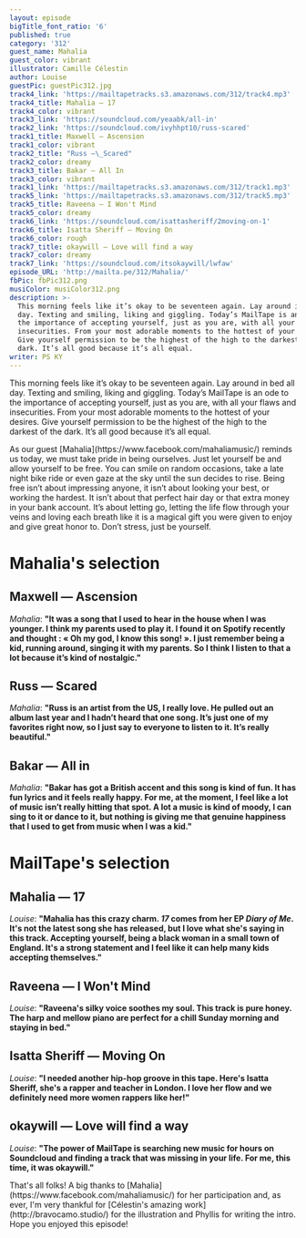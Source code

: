 ```yaml
---
layout: episode
bigTitle_font_ratio: '6'
published: true
category: '312'
guest_name: Mahalia
guest_color: vibrant
illustrator: Camille Célestin
author: Louise
guestPic: guestPic312.jpg
track4_link: 'https://mailtapetracks.s3.amazonaws.com/312/track4.mp3'
track4_title: Mahalia — 17
track4_color: vibrant
track3_link: 'https://soundcloud.com/yeaabk/all-in'
track2_link: 'https://soundcloud.com/ivyhhpt10/russ-scared'
track1_title: Maxwell — Ascension
track1_color: vibrant
track2_title: "Russ —\_Scared"
track2_color: dreamy
track3_title: Bakar — All In
track3_color: vibrant
track1_link: 'https://mailtapetracks.s3.amazonaws.com/312/track1.mp3'
track5_link: 'https://mailtapetracks.s3.amazonaws.com/312/track5.mp3'
track5_title: Raveena — I Won't Mind
track5_color: dreamy
track6_link: 'https://soundcloud.com/isattasheriff/2moving-on-1'
track6_title: Isatta Sheriff — Moving On
track6_color: rough
track7_title: okaywill — Love will find a way
track7_color: dreamy
track7_link: 'https://soundcloud.com/itsokaywill/lwfaw'
episode_URL: 'http://mailta.pe/312/Mahalia/'
fbPic: fbPic312.png
musiColor: musiColor312.png
description: >-
  This morning feels like it’s okay to be seventeen again. Lay around in bed all
  day. Texting and smiling, liking and giggling. Today’s MailTape is an odd to
  the importance of accepting yourself, just as you are, with all your flaws and
  insecurities. From your most adorable moments to the hottest of your desires.
  Give yourself permission to be the highest of the high to the darkest of the
  dark. It’s all good because it’s all equal.
writer: PS KY
---
```

<p id="introduction">This morning feels like it’s okay to be seventeen again. Lay around in bed all day. Texting and smiling, liking and giggling. Today’s MailTape is an ode to the importance of accepting yourself, just as you are, with all your flaws and insecurities. From your most adorable moments to the hottest of your desires. Give yourself permission to be the highest of the high to the darkest of the dark. It’s all good because it’s all equal.</p>
<p>As our guest [Mahalia](https://www.facebook.com/mahaliamusic/) reminds us today, we must take pride in being ourselves. Just let yourself be and allow yourself to be free. You can smile on random occasions, take a late night bike ride or even gaze at the sky until the sun decides to rise. Being free isn’t about impressing anyone, it isn’t about looking your best, or working the hardest. It isn’t about that perfect hair day or that extra money in your bank account. It’s about letting go, letting the life flow through your veins and loving each breath like it is a magical gift you were given to enjoy and give great honor to. Don’t stress, just be yourself.</p>


# Mahalia's selection


## Maxwell — Ascension
_Mahalia_: **"**It was a song that I used to hear in the house when I was younger. I think my parents used to play it. I found it on Spotify recently and thought : « Oh my god, I know this song! ». I just remember being a kid, running around, singing it with my parents. So I think I listen to that a lot because it’s kind of nostalgic.**"**

## Russ — Scared
_Mahalia_: **"**Russ is an artist from the US, I really love. He pulled out an album last year and I hadn’t heard that one song. It’s just one of my favorites right now, so I just say to everyone to listen to it. It’s really beautiful.**"**

## Bakar — All in
_Mahalia_: **"**Bakar has got a British accent and this song is kind of fun. It has fun lyrics and it feels really happy. For me, at the moment, I feel like a lot of music isn’t really hitting that spot. A lot a music is kind of moody, I can sing to it or dance to it, but nothing is giving me that genuine happiness that I used to get from music when I was a kid.**"**


# MailTape's selection

## Mahalia — 17
_Louise_: **"**Mahalia has this crazy charm. _17_ comes from her EP _Diary of Me_. It's not the latest song she has released, but I love what she's saying in this track. Accepting yourself, being a black woman in a small town of England. It's a strong statement and I feel like it can help many kids accepting themselves.**"**

## Raveena — I Won't Mind
_Louise_: **"**Raveena's silky voice soothes my soul. This track is pure honey. The harp and mellow piano are perfect for a chill Sunday morning and staying in bed.**"**

## Isatta Sheriff — Moving On
_Louise_: **"**I needed another hip-hop groove in this tape. Here's Isatta Sheriff, she's a rapper and teacher in London. I love her flow and we definitely need more women rappers like her!**"**

## okaywill — Love will find a way
_Louise_: **"**The power of MailTape is searching new music for hours on Soundcloud and finding a track that was missing in your life. For me, this time, it was okaywill.**"**

<p id="outroduction">That's all folks! A big thanks to [Mahalia](https://www.facebook.com/mahaliamusic/) for her participation and, as ever, I'm very thankful for [Célestin's amazing work](http://bravocamo.studio/) for the illustration and Phyllis for writing the intro. Hope you enjoyed this episode!</p>
